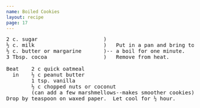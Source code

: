 ```yaml
---
name: Boiled Cookies
layout: recipe
page: 17
---
```


<pre>
2 c. sugar                     )
½ c. milk                      )   Put in a pan and bring to
½ c. butter or margarine       )-- a boil for one minute.
3 Tbsp. cocoa                  )   Remove from heat.

Beat    2 c quick oatmeal
  in    ½ c peanut butter
        1 tsp. vanilla
        ½ c chopped nuts or coconut
        (can add a few marshmellows--makes smoother cookies)
Drop by teaspoon on waxed paper.  Let cool for ½ hour.
</pre>
